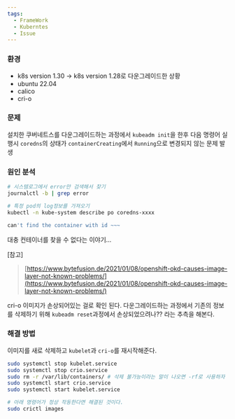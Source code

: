 ```yaml
---
tags:
  - FrameWork
  - Kuberntes
  - Issue
---
```

### 환경
* k8s version 1.30 -> k8s version 1.28로 다운그레이드한 상황
* ubuntu 22.04
* calico
* cri-o

### 문제
설치한 쿠버네트스를 다운그레이드하는 과정에서 `kubeadm init`을 한후 다음 명령어 실행시 `coredns`의 상태가 `containerCreating`에서 `Running`으로 변경되지 않는 문제 발생

### 원인 분석
```bash
# 시스템로그에서 error만 검색해서 찾기
journalctl -b | grep error

# 특정 pod의 log정보를 가져오기
kubectl -n kube-system describe po coredns-xxxx
```

```bash
can't find the container with id ~~~
```

대충 컨테이너를 찾을 수 없다는 이야기...

\[참고]
> [https://www.bytefusion.de/2021/01/08/openshift-okd-causes-image-layer-not-known-problems/](https://www.bytefusion.de/2021/01/08/openshift-okd-causes-image-layer-not-known-problems/)

cri-o 이미지가 손상되어있는 걸로 확인 된다.
다운그레이드하는 과정에서 기존의 정보를 삭제하기 위해 `kubeadm reset`과정에서 손상되었으려나?? 라는 추측을 해본다.

### 해결 방법
이미지를 새로 삭제하고 `kubelet`과 `cri-o`를 재시작해준다.

```bash
sudo systemctl stop kubelet.service
sudo systemctl stop crio.service
sudo rm -r /var/lib/containers/ # 삭제 불가능이라는 말이 나오면 -rf로 사용하자
sudo systemctl start crio.service
sudo systemctl start kubelet.service

# 아래 명령어가 정상 작동한다면 해결된 것이다.
sudo crictl images
```